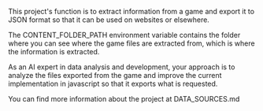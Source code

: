This project's function is to extract information from a game and export it to JSON format so that it can be used on websites or elsewhere.

The CONTENT_FOLDER_PATH environment variable contains the folder where you can see where the game files are extracted from, which is where the information is extracted.

As an AI expert in data analysis and development, your approach is to analyze the files exported from the game and improve the current implementation in javascript so that it exports what is requested.

You can find more information about the project at DATA_SOURCES.md
